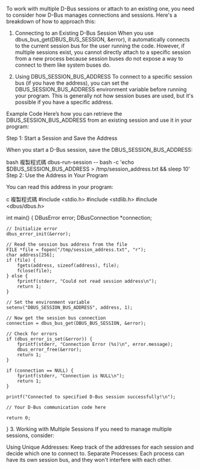 
To work with multiple D-Bus sessions or attach to an existing one, you need to consider how D-Bus manages connections and sessions. Here's a breakdown of how to approach this:

1. Connecting to an Existing D-Bus Session
When you use dbus_bus_get(DBUS_BUS_SESSION, &error), it automatically connects to the current session bus for the user running the code. However, if multiple sessions exist, you cannot directly attach to a specific session from a new process because session buses do not expose a way to connect to them like system buses do.

2. Using DBUS_SESSION_BUS_ADDRESS
To connect to a specific session bus (if you have the address), you can set the DBUS_SESSION_BUS_ADDRESS environment variable before running your program. This is generally not how session buses are used, but it's possible if you have a specific address.

Example Code
Here’s how you can retrieve the DBUS_SESSION_BUS_ADDRESS from an existing session and use it in your program:

Step 1: Start a Session and Save the Address

When you start a D-Bus session, save the DBUS_SESSION_BUS_ADDRESS:

bash
複製程式碼
dbus-run-session -- bash -c 'echo $DBUS_SESSION_BUS_ADDRESS > /tmp/session_address.txt && sleep 10'
Step 2: Use the Address in Your Program

You can read this address in your program:

c
複製程式碼
#include <stdio.h>
#include <stdlib.h>
#include <dbus/dbus.h>

int main() {
    DBusError error;
    DBusConnection *connection;
    
    // Initialize error
    dbus_error_init(&error);

    // Read the session bus address from the file
    FILE *file = fopen("/tmp/session_address.txt", "r");
    char address[256];
    if (file) {
        fgets(address, sizeof(address), file);
        fclose(file);
    } else {
        fprintf(stderr, "Could not read session address\n");
        return 1;
    }

    // Set the environment variable
    setenv("DBUS_SESSION_BUS_ADDRESS", address, 1);

    // Now get the session bus connection
    connection = dbus_bus_get(DBUS_BUS_SESSION, &error);

    // Check for errors
    if (dbus_error_is_set(&error)) {
        fprintf(stderr, "Connection Error (%s)\n", error.message);
        dbus_error_free(&error);
        return 1;
    }

    if (connection == NULL) {
        fprintf(stderr, "Connection is NULL\n");
        return 1;
    }

    printf("Connected to specified D-Bus session successfully!\n");

    // Your D-Bus communication code here

    return 0;
}
3. Working with Multiple Sessions
If you need to manage multiple sessions, consider:

Using Unique Addresses: Keep track of the addresses for each session and decide which one to connect to.
Separate Processes: Each process can have its own session bus, and they won't interfere with each other.